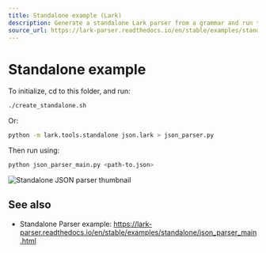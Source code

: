 ```yaml
---
title: Standalone example (Lark)
description: Generate a standalone Lark parser from a grammar and run the JSON example.
source_url: https://lark-parser.readthedocs.io/en/stable/examples/standalone/index.html
---
```


# Standalone example

To initialize, cd to this folder, and run:

```bash
./create_standalone.sh
```

Or:

```bash
python -m lark.tools.standalone json.lark > json_parser.py
```

Then run using:

```bash
python json_parser_main.py <path-to.json>
```

![Standalone JSON parser thumbnail](https://lark-parser.readthedocs.io/en/stable/_images/sphx_glr_json_parser_main_thumb.png)

## See also
- Standalone Parser example: https://lark-parser.readthedocs.io/en/stable/examples/standalone/json_parser_main.html
